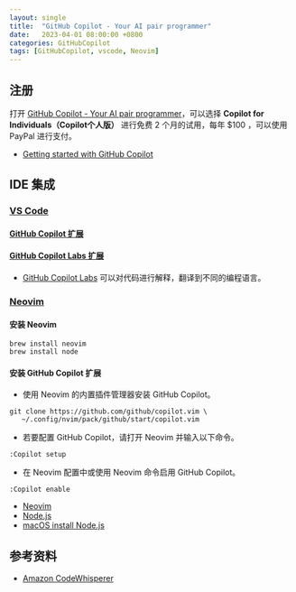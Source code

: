 ```yaml
---
layout: single
title:  "GitHub Copilot - Your AI pair programmer"
date:   2023-04-01 08:00:00 +0800
categories: GitHubCopilot
tags: [GitHubCopilot, vscode, Neovim]
---
```


## 注册

打开 [GitHub Copilot - Your AI pair programmer](https://github.com/features/copilot)，可以选择 **Copilot for Individuals（Copilot个人版）** 进行免费 2 个月的试用，每年 $100 ，可以使用 PayPal 进行支付。

* [Getting started with GitHub Copilot](https://docs.github.com/zh/copilot/getting-started-with-github-copilot)

## IDE 集成
### [VS Code](https://docs.github.com/zh/copilot/getting-started-with-github-copilot?tool=vscode)
#### [GitHub Copilot 扩展](https://marketplace.visualstudio.com/items?itemName=GitHub.copilot)
#### [GitHub Copilot Labs 扩展](https://marketplace.visualstudio.com/items?itemName=GitHub.copilot-labs)
* [GitHub Copilot Labs](https://githubnext.com/projects/copilot-labs/) 可以对代码进行解释，翻译到不同的编程语言。

### [Neovim](https://docs.github.com/zh/copilot/getting-started-with-github-copilot?tool=neovim)
#### 安装 Neovim
```shell
brew install neovim
brew install node
```

#### 安装 GitHub Copilot 扩展
* 使用 Neovim 的内置插件管理器安装 GitHub Copilot。
```shell
git clone https://github.com/github/copilot.vim \
   ~/.config/nvim/pack/github/start/copilot.vim
```

* 若要配置 GitHub Copilot，请打开 Neovim 并输入以下命令。
```
:Copilot setup
```

* 在 Neovim 配置中或使用 Neovim 命令启用 GitHub Copilot。
```
:Copilot enable
```

* [Neovim](https://github.com/neovim/neovim)
* [Node.js](https://nodejs.org/en)
* [macOS install Node.js](https://nodejs.org/en/download/package-manager#macos)

## 参考资料
* [Amazon CodeWhisperer](https://aws.amazon.com/cn/codewhisperer/)
